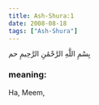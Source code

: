 ```yaml
---
title: Ash-Shura:1
date: 2008-08-18
tags: ["Ash-Shura"]
---
```

بِسْمِ اللَّهِ الرَّحْمَٰنِ الرَّحِيمِ حم
### meaning: 
Ha, Meem,
